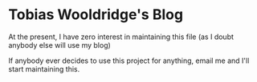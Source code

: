 Tobias Wooldridge's Blog
============================================================

At the present, I have zero interest in maintaining this
file (as I doubt anybody else will use my blog)

If anybody ever decides to use this project for anything,
email me and I'll start maintaining this.
